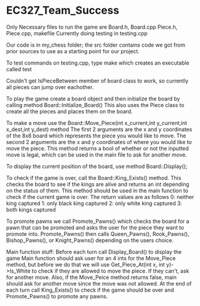 # EC327_Team_Success

Only Necessary files to run the game are Board.h, Board.cpp Piece.h, Piece.cpp, makefile
Currently doing testing in testing.cpp

Our code is in my_chess folder; the src folder contains code we got from prior sources to use as a starting point for our project.

To test commands on testing.cpp, type make which creates an executable called test

Couldn't get IsPieceBetween member of board class to work, so currently all pieces can jump over eachother.

To play the game create a board object and then initialize the board by calling method
Board::Initialize_Board()
This also uses the Piece class to create all the pieces and places them on the board.

To make a move use the Board::Move_Piece(int x_current,int y_current,int x_dest,int y_dest) method
The first 2 arguments are the x and y coordinates of the 8x8 board which represents the piece you would
like to move. The second 2 arguments are the x and y coordinates of where you would like to move the piece.
This method returns a bool of whether or not the inputted move is legal, which can be used in the main file
to ask for another move.

To display the current position of the board, use method Board::Display();

To check if the game is over, call the Board::King_Exists() method. This checks the board to see if the 
kings are alive and returns an int depending on the status of them. This method should be used in the 
main function to check if the current game is over. The return values are as follows
0: neither king captured
1: only black king captured
2: only white king captured
3: both kings captured

To promote pawns we call Promote_Pawns() which checks the board for a pawn that can be promoted and asks
the user for the piece they want to promote into. Promote_Pawns() then calls Queen_Pawns(), Rook_Pawns(),
Bishop_Pawns(), or Knight_Pawns() depending on the users choice.

Main function stuff:
Before each turn call Display_Board() to display the game
Main function should ask user for an 4 ints for the Move_Piece method, but before we do that we will use 
Get_Piece_At(int x, int y)->Is_White to check if they are allowed to move the piece. If they can't, ask
for another move. Also, if the Move_Peice method returns false, main should ask for another move since the 
move was not allowed. At the end of each turn call King_Exists() to check if the game should be over and
Promote_Pawns() to promote any pawns.
